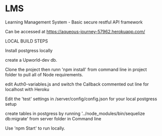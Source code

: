 # LMS
Learning Management System - Basic secure restful API framework

Can be accessed at https://aqueous-journey-57962.herokuapp.com/

LOCAL BUILD STEPS 

Install postgress locally

create a Upworld-dev db.

Clone the project then runn 'npm install' from command line in project folder to pull all of Node requirements.

edit Auth0-variables.js and switch the Callback commented out line for localhost with Heroku

Edit the 'test' settings in /server/config/config.json for your local postgress setup

create tables in postgress by running '../node_modules/bin/sequelize db:migrate' from server folder in Command line  

Use 'npm Start' to run locally.